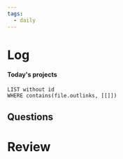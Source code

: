 ```yaml
---
tags:
  - daily
---
```

# Log
#### Today's projects
```dataview
LIST without id
WHERE contains(file.outlinks, [[]])
```

## Questions


# Review
